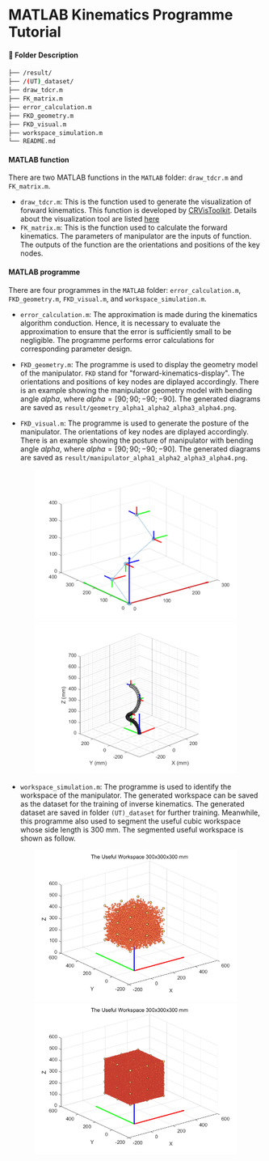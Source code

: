 # MATLAB Kinematics Programme Tutorial 
#### 📁 Folder Description
```sh
├── /result/
├── /(UT)_dataset/
├── draw_tdcr.m
├── FK_matrix.m
├── error_calculation.m
├── FKD_geometry.m
├── FKD_visual.m
├── workspace_simulation.m
└── README.md
```

#### MATLAB function
There are two MATLAB functions in the `MATLAB` folder: `draw_tdcr.m` and `FK_matrix.m`. 
+ `draw_tdcr.m`: This is the function used to generate the visualization of forward kinematics. This function is developed by [CRVisToolkit](https://github.com/ContinuumRoboticsLab/CRVisToolkit). Details about the visualization tool are listed [here](https://www.opencontinuumrobotics.com/)
+ `FK_matrix.m`: This is the function used to calculate the forward kinematics. The parameters of manipulator are the inputs of function. The outputs of the function are the orientations and positions of the key nodes.    
#### MATLAB programme
There are four programmes in the `MATLAB` folder: `error_calculation.m`, `FKD_geometry.m`, `FKD_visual.m`, and `workspace_simulation.m`.
+ `error_calculation.m`: The approximation is made during the kinematics algorithm conduction. Hence, it is necessary to evaluate the approximation to ensure that the error is sufficiently small to be negligible. The programme performs error calculations for corresponding parameter design.

+ `FKD_geometry.m`: The programme is used to display the geometry model of the manipulator. `FKD` stand for "forward-kinematics-display". The orientations and positions of key nodes are diplayed accordingly. There is an example showing the manipulator geometry model with bending angle $alpha$, where $alpha = [90;90;-90;-90]$. The generated diagrams are saved as `result/geometry_alpha1_alpha2_alpha3_alpha4.png`.  

+ `FKD_visual.m`: The programme is used to generate the posture of the manipulator. The orientations of key nodes are diplayed accordingly. There is an example showing the posture of manipulator with bending angle $alpha$, where $alpha = [90;90;-90;-90]$. The generated diagrams are saved as `result/manipulator_alpha1_alpha2_alpha3_alpha4.png`.    
<p align="center">
  <img src="result/geometry_90_90_-90_-90.png" width="400" height="300" alt="geometry_model_display">
  <img src="result/manipulator_90_90_-90_-90.png" width="400" height="300" alt="visualization_display">
</p>

+ `workspace_simulation.m`: The programme is used to identify the workspace of the manipulator. The generated workspace can be saved as the dataset for the training of inverse kinematics. The generated dataset are saved in folder `(UT)_dataset` for further training. Meanwhile, this programme also used to segment the useful cubic workspace whose side length is 300 mm. The segmented useful workspace is shown as follow.
<p align="center">
  <img src="result/useful_boundage_100000.png" width="400" height="300" alt="useful workspace">
  <img src="result/useful_boundage_100000000.png" width="400" height="300" alt="useful workspace">
</p>
